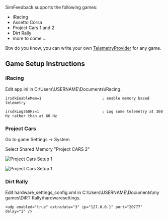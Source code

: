 SimFeedback supports the following games:

* iRacing
* Assetto Corsa
* Project Cars 1 and 2
* Dirt Rally
* more to come ...

Btw do you know, you can write your own [TelemetryProvider](./TelemetryProvider) for any game.

## Game Setup Instructions

### iRacing 

Edit app.ini in C:\Users\USERNAME\Documents\iRacing.


`irsdkEnableMem=1                        	; enable memory based telemetry`

`irsdkLog360Hz=1                         	; Log some telemetry at 360 Hz rather than at 60 Hz`

### Project Cars

Go to game Settings -> System

Select Shared Memory "Project CARS 2"

![Project Cars Setup 1](https://github.com/SimFeedback/SimFeedback-AC-Servo/blob/master/Docs/Project%20CARS%202-1.png)

![Project Cars Setup 1](https://github.com/SimFeedback/SimFeedback-AC-Servo/blob/master/Docs/Project%20CARS%202-2.png)


### Dirt Rally
Edit hardware_settings_config.xml  in C:\Users\USERNAME\Documents\my games\DiRT Rally\hardwaresettings.

`<udp enabled="true" extradata="3" ip="127.0.0.1" port="20777" delay="1" />`
